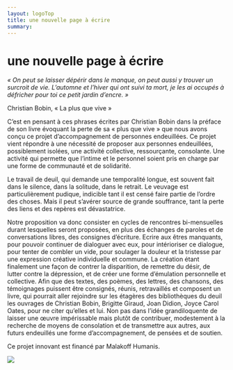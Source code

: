 ```yaml
---
layout: logoTop
title: une nouvelle page à écrire
summary:
---
```

<h1>une nouvelle page à écrire</h1>
<div class="quote">
    <em>«&nbsp;On peut se laisser dépérir dans le manque, on peut aussi y trouver un surcroit de vie. 
L’automne et l’hiver qui ont suivi ta mort, je les ai occupés à défricher pour toi ce petit jardin d’encre.&nbsp;»</em>
<p class="cite">Christian Bobin, «&nbsp;La plus que vive&nbsp;»
</p>

<p class="intro-text">
C’est en pensant à ces phrases écrites par Christian Bobin dans la préface de son livre évoquant la perte de sa «&nbsp;plus que vive&nbsp;» que nous avons conçu ce projet d’accompagnement de personnes endeuillées. 
Ce projet vient répondre à une nécessité de proposer aux personnes endeuillées, possiblement isolées, une activité collective, ressourçante, consolante. Une activité qui permette que l’intime et le personnel soient pris en charge par une forme de communauté et de solidarité.</p>
<p class="intro-text">
Le travail de deuil, qui demande une temporalité longue, est souvent fait dans le silence, dans la solitude, dans le retrait. Le veuvage est particulièrement pudique, indicible tant il est censé faire partie de l’ordre des choses. Mais il peut s’avérer source de grande souffrance, tant la perte des liens et des repères est dévastatrice.</p>
<p class="intro-text">
Notre proposition va donc consister en cycles de rencontres bi-mensuelles durant lesquelles seront proposées, en plus des échanges de paroles et de conversations libres, des consignes d’écriture. 
Ecrire aux êtres manquants, pour pouvoir continuer de dialoguer avec eux, pour intérioriser ce dialogue, pour tenter de combler un vide, pour soulager la douleur et la tristesse par une expression créative individuelle et commune. La création étant finalement une façon de contrer la disparition, de remettre du désir, de lutter contre la dépression, et de créer une forme d’émulation personnelle et collective. 
Afin que des textes, des poèmes, des lettres, des chansons, des témoignages puissent être consignés, réunis, retravaillés et composent un livre, qui pourrait aller rejoindre sur les étagères des bibliothèques du deuil les ouvrages de Christian Bobin, Brigitte Giraud, Joan Didion, Joyce Carol Oates, pour ne citer qu’elles et lui. Non pas dans l’idée grandiloquente de laisser une œuvre impérissable mais plutôt de contribuer, modestement à la recherche de moyens de consolation et de transmettre aux autres, aux futurs endeuillés une forme d’accompagnement, de pensées et de soutien.</p>
<p class="intro-text">
Ce projet innovant est financé par Malakoff Humanis.</p> 
<div class="center-max600-block">
    <img src="https://res.cloudinary.com/dspnxldi8/image/upload/v1710944758/to5ldpaxrzhwpqfazbnv.png
    ">
</div>